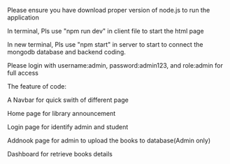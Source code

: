 Please ensure you have download proper version of node.js to run the application 

In terminal, Pls use "npm run dev" in client file to start the html page

In new terminal, Pls use "npm start" in server to start to connect the mongodb database and backend coding.

Please login with username:admin, password:admin123, and role:admin for full access

The feature of code:

A Navbar for quick swith of different page

Home page for library announcement 

Login page for identify admin and student

Addnook page for admin to upload the books to database(Admin only)

Dashboard for retrieve books details
